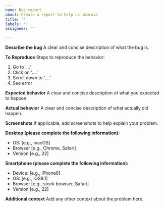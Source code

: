 ```yaml
---
name: Bug report
about: Create a report to help us improve
title: ''
labels: ''
assignees: ''

---
```


**Describe the bug**
A clear and concise description of what the bug is.

**To Reproduce**
Steps to reproduce the behavior:
1. Go to '...'
2. Click on '....'
3. Scroll down to '....'
4. See error

**Expected behavior**
A clear and concise description of what you expected to happen.

**Actual behavior**
A clear and concise description of what actually did happen.

**Screenshots**
If applicable, add screenshots to help explain your problem.

**Desktop (please complete the following information):**
 - OS: [e.g., macOS]
 - Browser [e.g., Chrome, Safari]
 - Version [e.g., 22]

**Smartphone (please complete the following information):**
 - Device: [e.g., iPhone6]
 - OS: [e.g., iOS8.1]
 - Browser [e.g., stock browser, Safari]
 - Version [e.g., 22]

**Additional context**
Add any other context about the problem here.
